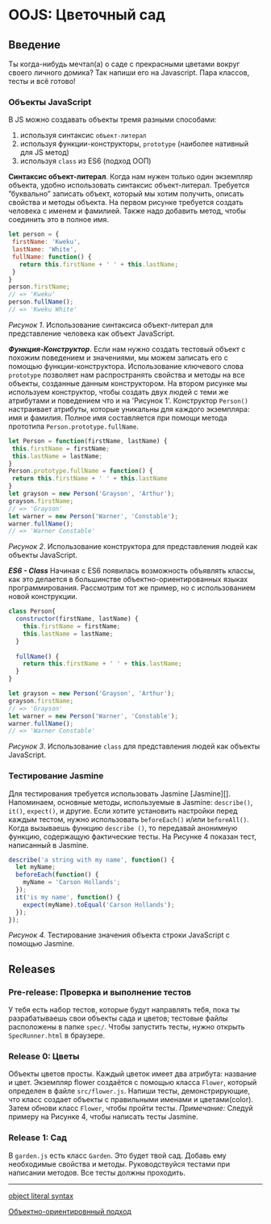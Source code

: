 # OOJS: Цветочный сад


## Введение
Ты когда-нибудь мечтал(а) о саде с прекрасными цветами вокруг своего личного домика? Так напиши его на Javascript. Пара классов, тесты и всё готово!

### Объекты JavaScript
В JS можно создавать объекты тремя разными способами: 
1. используя синтаксис `объект-литерал`
2. используя функции-конструкторы, `prototype` (наиболее нативный для JS метод)
3. используя `class` из ES6 (подход ООП)


**Синтаксис объект-литерал**. Когда нам нужен только один экземпляр
объекта, удобно использовать синтаксис объект-литерал. Требуется
”буквально” записать объект, который мы хотим получить,
описать свойства и методы объекта. На первом рисунке
требуется создать человека с именем и фамилией. Также надо добавить метод,
чтобы соединить это в полное имя.

```js
let person = {
 firstName: 'Kweku',
 lastName: 'White',
 fullName: function() {
   return this.firstName + ' ' + this.lastName;
 }
}
person.firstName;
// => 'Kweku'
person.fullName();
// => 'Kweku White'
```
*Рисунок 1*. Использование синтаксиса объект-литерал для представление человека как
объект JavaScript.

***Функция-Конструктор***. Если нам нужно создать тестовый объект с похожим
поведением и значениями, мы можем записать его с помощью функции-конструктора. Использование ключевого слова `prototype` позволяет нам распространять свойства и методы на все объекты, созданные данным конструктором.
На втором рисунке мы используем конструктор, чтобы создать двух
людей с теми же атрибутами и поведением что и на 'Рисунок 1'. Конструктор
`Person()` настраивает атрибуты, которые уникальны для каждого экземпляра:
имя и фамилия. Полное имя составляется при помощи метода прототипа `Person.prototype.fullName`.

```js
let Person = function(firstName, lastName) {
 this.firstName = firstName;
 this.lastName = lastName;
}
Person.prototype.fullName = function() {
 return this.firstName + ' ' + this.lastName
}
let grayson = new Person('Grayson', 'Arthur');
grayson.firstName;
// => 'Grayson'
let warner = new Person('Warner', 'Constable');
warner.fullName();
// => 'Warner Constable'
```
*Рисунок 2*. Использование конструктора для представления людей как объекты JavaScript.

***ES6 - Class***
Начиная с ES6 появилась возможность объявлять классы, как это делается в большинстве объектно-ориентированных языках программирования. Рассмотрим тот же пример, но с использованием новой конструкции.

```js
class Person{
  constructor(firstName, lastName) {
    this.firstName = firstName;
    this.lastName = lastName;
  }
  
  fullName() {
    return this.firstName + ' ' + this.lastName;
  }
}

let grayson = new Person('Grayson', 'Arthur');
grayson.firstName;
// => 'Grayson'
let warner = new Person('Warner', 'Constable');
warner.fullName();
// => 'Warner Constable'
```
*Рисунок 3*. Использование `class` для представления людей как объекты JavaScript.



### Тестирование Jasmine
Для тестирования требуется использовать Jasmine [Jasmine][]. Напоминаем, основные методы, используемые в Jasmine: `describe()`, `it()`, `expect()`, и другие.
Если хотите установить настройки перед каждым тестом, нужно использовать `beforeEach()` и/или `beforeAll()`. Когда вызываешь функцию `describe ()`, то передавай анонимную функцию, содержащую фактические тесты. На Рисунке 4 показан тест, написанный в Jasmine.

```js
describe('a string with my name', function() {
  let myName;
  beforeEach(function() {
    myName = 'Carson Hollands';
  });
  it('is my name', function() {
    expect(myName).toEqual('Carson Hollands');
  });
});
```

*Рисунок 4.* Тестирование значения объекта строки JavaScript с помощью Jasmine.
   
## Releases
### Pre-release: Проверка и выполнение тестов
У тебя есть набор тестов, которые будут направлять тебя, пока ты
разрабатываешь свои объекты сада и цветов; тестовые файлы расположены в
папке `spec/`. Чтобы запустить тесты, нужно открыть `SpecRunner.html` в браузере. 

### Release 0: Цветы
Объекты цветов просты. Каждый цветок имеет два атрибута: название
и цвет. Экземпляр flower создаётся с помощью класса `Flower`, который определен в файле `src/flower.js`.
Напиши тесты, демонстрирующие, что класс создает объекты с правильными именами и
цветами(color). Затем обнови класс `Flower`, чтобы пройти
тесты.
*Примечание:* Следуй примеру на Рисунке 4, чтобы написать тесты Jasmine.

### Release 1: Сад
В `garden.js` есть класс `Garden`. Это будет твой сад. Добавь ему необходимые свойства и методы. Руководствуйся тестами при написании методов. Все тесты должны проходить.

---

[object literal syntax](http://www.dyn-web.com/tutorials/object-literal/)

[Объектно-ориентировнный подход](https://developer.mozilla.org/enUS/docs/Web/JavaScript/Introduction_to_Object-Oriented_JavaScript)

